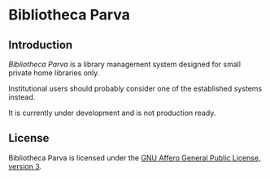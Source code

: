 # Bibliotheca Parva

## Introduction

*Bibliotheca Parva* is a library management system designed for small private home libraries only.

Institutional users should probably consider one of the established systems instead.

It is currently under development and is not production ready.

## License

Bibliotheca Parva is licensed under the [GNU Affero General Public License, version 3](COPYING).
